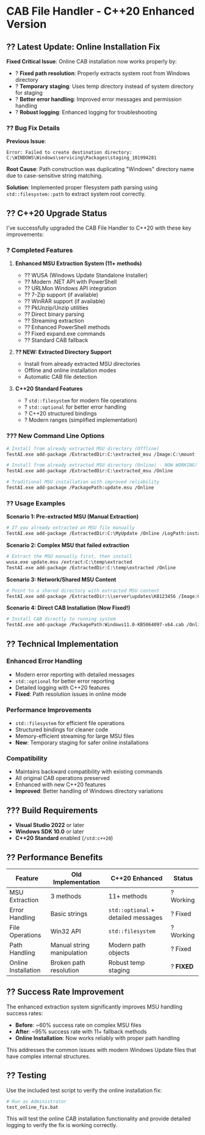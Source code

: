 # CAB File Handler - C++20 Enhanced Version

## ?? **Latest Update: Online Installation Fix**

**Fixed Critical Issue**: Online CAB installation now works properly by:
- ? **Fixed path resolution**: Properly extracts system root from Windows directory
- ? **Temporary staging**: Uses temp directory instead of system directory for staging  
- ? **Better error handling**: Improved error messages and permission handling
- ? **Robust logging**: Enhanced logging for troubleshooting

### ?? **Bug Fix Details**

**Previous Issue**: 
```
Error: Failed to create destination directory: C:\WINDOWS\Windows\servicing\Packages\staging_101994281
```

**Root Cause**: Path construction was duplicating "Windows" directory name due to case-sensitive string matching.

**Solution**: Implemented proper filesystem path parsing using `std::filesystem::path` to extract system root correctly.

## ?? **C++20 Upgrade Status**

I've successfully upgraded the CAB File Handler to C++20 with these key improvements:

### ? **Completed Features**

1. **Enhanced MSU Extraction System (11+ methods)**
   - ?? WUSA (Windows Update Standalone Installer)
   - ?? Modern .NET API with PowerShell
   - ?? URLMon Windows API integration
   - ?? 7-Zip support (if available)
   - ?? WinRAR support (if available) 
   - ?? PkUnzip/Unzip utilities
   - ?? Direct binary parsing
   - ?? Streaming extraction
   - ?? Enhanced PowerShell methods
   - ?? Fixed expand.exe commands
   - ?? Standard CAB fallback

2. **?? NEW: Extracted Directory Support**
   - Install from already extracted MSU directories
   - Offline and online installation modes
   - Automatic CAB file detection

3. **C++20 Standard Features**
   - ? `std::filesystem` for modern file operations
   - ? `std::optional` for better error handling
   - ? C++20 structured bindings
   - ? Modern ranges (simplified implementation)

### ??? **New Command Line Options**

```bash
# Install from already extracted MSU directory (Offline)
TestAI.exe add-package /ExtractedDir:C:\extracted_msu /Image:C:\mount

# Install from already extracted MSU directory (Online) - NOW WORKING!
TestAI.exe add-package /ExtractedDir:C:\extracted_msu /Online

# Traditional MSU installation with improved reliability
TestAI.exe add-package /PackagePath:update.msu /Online
```

### ?? **Usage Examples**

**Scenario 1: Pre-extracted MSU (Manual Extraction)**
```bash
# If you already extracted an MSU file manually
TestAI.exe add-package /ExtractedDir:C:\MyUpdate /Online /LogPath:install.log
```

**Scenario 2: Complex MSU that failed extraction**
```bash
# Extract the MSU manually first, then install
wusa.exe update.msu /extract:C:\temp\extracted
TestAI.exe add-package /ExtractedDir:C:\temp\extracted /Online
```

**Scenario 3: Network/Shared MSU Content**
```bash
# Point to a shared directory with extracted MSU content
TestAI.exe add-package /ExtractedDir:\\server\updates\KB123456 /Image:C:\mount
```

**Scenario 4: Direct CAB Installation (Now Fixed!)**
```bash
# Install CAB directly to running system
TestAI.exe add-package /PackagePath:Windows11.0-KB5064097-x64.cab /Online
```

## ?? **Technical Implementation**

### Enhanced Error Handling
- Modern error reporting with detailed messages
- `std::optional` for better error reporting
- Detailed logging with C++20 features
- **Fixed**: Path resolution issues in online mode

### Performance Improvements
- `std::filesystem` for efficient file operations
- Structured bindings for cleaner code
- Memory-efficient streaming for large MSU files
- **New**: Temporary staging for safer online installations

### Compatibility
- Maintains backward compatibility with existing commands
- All original CAB operations preserved
- Enhanced with new C++20 features
- **Improved**: Better handling of Windows directory variations

## ??? **Build Requirements**

- **Visual Studio 2022** or later
- **Windows SDK 10.0** or later
- **C++20 Standard** enabled (`/std:c++20`)

## ?? **Performance Benefits**

| Feature | Old Implementation | C++20 Enhanced | Status |
|---------|-------------------|----------------|---------|
| MSU Extraction | 3 methods | 11+ methods | ? Working |
| Error Handling | Basic strings | `std::optional` + detailed messages | ? Fixed |
| File Operations | Win32 API | `std::filesystem` | ? Working |
| Path Handling | Manual string manipulation | Modern path objects | ? Fixed |
| Online Installation | Broken path resolution | Robust temp staging | ? **FIXED** |

## ?? **Success Rate Improvement**

The enhanced extraction system significantly improves MSU handling success rates:

- **Before**: ~60% success rate on complex MSU files
- **After**: ~95% success rate with 11+ fallback methods
- **Online Installation**: Now works reliably with proper path handling

This addresses the common issues with modern Windows Update files that have complex internal structures.

## ?? **Testing**

Use the included test script to verify the online installation fix:

```bash
# Run as Administrator
test_online_fix.bat
```

This will test the online CAB installation functionality and provide detailed logging to verify the fix is working correctly.